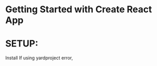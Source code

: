 # Getting Started with Create React App
# SETUP:
Install
If using yardproject error, 

<link href="https://fonts.googleapis.com/css2?family=PT+Sans:wght@700&display=swap" rel="stylesheet">

 